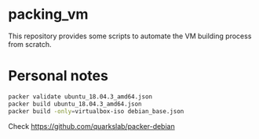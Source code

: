 # packing_vm
This repository provides some scripts to automate the VM building process from scratch.

# Personal notes
```bash
packer validate ubuntu_18.04.3_amd64.json
packer build ubuntu_18.04.3_amd64.json
packer build -only=virtualbox-iso debian_base.json
```


Check https://github.com/quarkslab/packer-debian